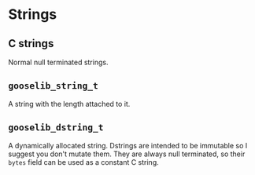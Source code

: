 # Strings

## C strings

Normal null terminated strings.

## `gooselib_string_t`

A string with the length attached to it.

## `gooselib_dstring_t`

A dynamically allocated string. Dstrings are intended to be immutable so I suggest you don't mutate them. They are always null terminated, so their `bytes` field can be used as a constant C string.
